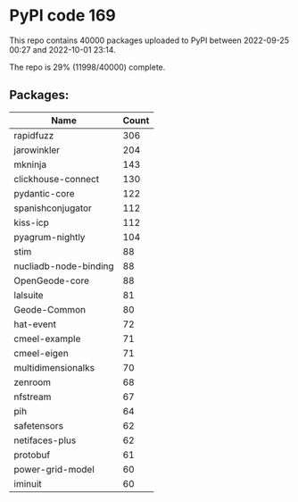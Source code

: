 # PyPI code 169

This repo contains 40000 packages uploaded to PyPI between 
2022-09-25 00:27 and 2022-10-01 23:14.

The repo is 29% (11998/40000) complete.

## Packages:

| Name  | Count |
| ----- | ----- |
| rapidfuzz | 306 |
| jarowinkler | 204 |
| mkninja | 143 |
| clickhouse-connect | 130 |
| pydantic-core | 122 |
| spanishconjugator | 112 |
| kiss-icp | 112 |
| pyagrum-nightly | 104 |
| stim | 88 |
| nucliadb-node-binding | 88 |
| OpenGeode-core | 88 |
| lalsuite | 81 |
| Geode-Common | 80 |
| hat-event | 72 |
| cmeel-example | 71 |
| cmeel-eigen | 71 |
| multidimensionalks | 70 |
| zenroom | 68 |
| nfstream | 67 |
| pih | 64 |
| safetensors | 62 |
| netifaces-plus | 62 |
| protobuf | 61 |
| power-grid-model | 60 |
| iminuit | 60 |


